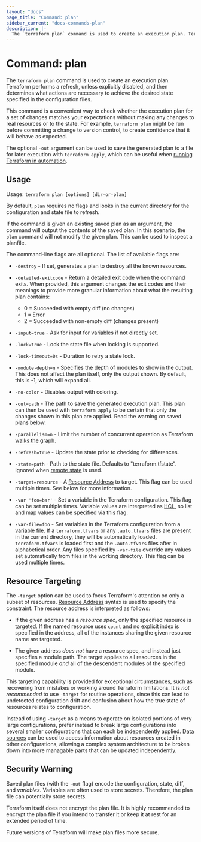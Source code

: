 ```yaml
---
layout: "docs"
page_title: "Command: plan"
sidebar_current: "docs-commands-plan"
description: |-
  The `terraform plan` command is used to create an execution plan. Terraform performs a refresh, unless explicitly disabled, and then determines what actions are necessary to achieve the desired state specified in the configuration files. The plan can be saved using `-out`, and then provided to `terraform apply` to ensure only the pre-planned actions are executed.
---
```


# Command: plan

The `terraform plan` command is used to create an execution plan. Terraform
performs a refresh, unless explicitly disabled, and then determines what
actions are necessary to achieve the desired state specified in the
configuration files.

This command is a convenient way to check whether the execution plan for a
set of changes matches your expectations without making any changes to
real resources or to the state. For example, `terraform plan` might be run
before committing a change to version control, to create confidence that it
will behave as expected.

The optional `-out` argument can be used to save the generated plan to a file
for later execution with `terraform apply`, which can be useful when
[running Terraform in automation](/guides/running-terraform-in-automation.html).

## Usage

Usage: `terraform plan [options] [dir-or-plan]`

By default, `plan` requires no flags and looks in the current directory
for the configuration and state file to refresh.

If the command is given an existing saved plan as an argument, the
command will output the contents of the saved plan. In this scenario,
the `plan` command will not modify the given plan. This can be used to
inspect a planfile.

The command-line flags are all optional. The list of available flags are:

* `-destroy` - If set, generates a plan to destroy all the known resources.

* `-detailed-exitcode` - Return a detailed exit code when the command exits.
  When provided, this argument changes the exit codes and their meanings to
  provide more granular information about what the resulting plan contains:
  * 0 = Succeeded with empty diff (no changes)
  * 1 = Error
  * 2 = Succeeded with non-empty diff (changes present)

* `-input=true` - Ask for input for variables if not directly set.

* `-lock=true` - Lock the state file when locking is supported.

* `-lock-timeout=0s` - Duration to retry a state lock.

* `-module-depth=n` - Specifies the depth of modules to show in the output.
  This does not affect the plan itself, only the output shown. By default,
  this is -1, which will expand all.

* `-no-color` - Disables output with coloring.

* `-out=path` - The path to save the generated execution plan. This plan
  can then be used with `terraform apply` to be certain that only the
  changes shown in this plan are applied. Read the warning on saved
  plans below.

* `-parallelism=n` - Limit the number of concurrent operation as Terraform
  [walks the graph](/docs/internals/graph.html#walking-the-graph).

* `-refresh=true` - Update the state prior to checking for differences.

* `-state=path` - Path to the state file. Defaults to "terraform.tfstate".
  Ignored when [remote state](/docs/state/remote.html) is used.

* `-target=resource` - A [Resource
  Address](/docs/internals/resource-addressing.html) to target. This flag can
  be used multiple times. See below for more information.

* `-var 'foo=bar'` - Set a variable in the Terraform configuration. This flag
  can be set multiple times. Variable values are interpreted as
  [HCL](/docs/configuration/syntax.html#HCL), so list and map values can be
  specified via this flag.

* `-var-file=foo` - Set variables in the Terraform configuration from
  a [variable file](/docs/configuration/variables.html#variable-files). If
  a `terraform.tfvars` or any `.auto.tfvars` files are present in the current
  directory, they will be automatically loaded. `terraform.tfvars` is loaded
  first and the `.auto.tfvars` files after in alphabetical order. Any files
  specified by `-var-file` override any values set automatically from files in
  the working directory. This flag can be used multiple times.

## Resource Targeting

The `-target` option can be used to focus Terraform's attention on only a
subset of resources.
[Resource Address](/docs/internals/resource-addressing.html) syntax is used
to specify the constraint. The resource address is interpreted as follows:

* If the given address has a _resource spec_, only the specified resource
  is targeted. If the named resource uses `count` and no explicit index
  is specified in the address, all of the instances sharing the given
  resource name are targeted.

* The given address _does not_ have a resource spec, and instead just
  specifies a module path. The target applies to all resources in the
  specified module _and_ all of the descendent modules of the specified
  module.

This targeting capability is provided for exceptional circumstances, such
as recovering from mistakes or working around Terraform limitations. It
is *not recommended* to use `-target` for routine operations, since this can
lead to undetected configuration drift and confusion about how the true state
of resources relates to configuration.

Instead of using `-target` as a means to operate on isolated portions of very
large configurations, prefer instead to break large configurations into
several smaller configurations that can each be independently applied.
[Data sources](/docs/configuration/data-sources.html) can be used to access
information about resources created in other configurations, allowing
a complex system architecture to be broken down into more managable parts
that can be updated independently.

## Security Warning

Saved plan files (with the `-out` flag) encode the configuration,
state, diff, and _variables_. Variables are often used to store secrets.
Therefore, the plan file can potentially store secrets.

Terraform itself does not encrypt the plan file. It is highly
recommended to encrypt the plan file if you intend to transfer it
or keep it at rest for an extended period of time.

Future versions of Terraform will make plan files more
secure.
